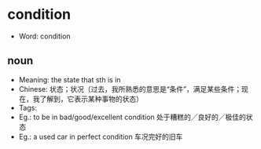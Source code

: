 # condition

- Word: condition

## noun

- Meaning: the state that sth is in
- Chinese: 状态；状况（过去，我所熟悉的意思是“条件”，满足某些条件；现在，我了解到，它表示某种事物的状态）
- Tags: 
- Eg.: to be in bad/good/excellent condition 处于糟糕的╱良好的╱极佳的状态
- Eg.: a used car in perfect condition 车况完好的旧车

